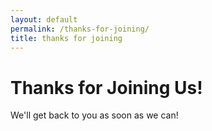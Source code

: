 ```yaml
---
layout: default
permalink: /thanks-for-joining/
title: thanks for joining
---
```


# Thanks for Joining Us!

We'll get back to you as soon as we can!


